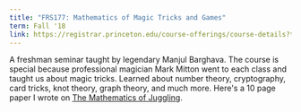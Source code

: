 ```yaml
---
title: "FRS177: Mathematics of Magic Tricks and Games"
term: Fall '18
link: https://registrar.princeton.edu/course-offerings/course-details?term=1192&courseid=014814
---
```


A freshman seminar taught by legendary Manjul Barghava. The course is special because professional magician Mark Mitton went to each class and taught us about magic tricks. Learned about number theory, cryptography, card tricks, knot theory, graph theory, and much more. Here's a 10 page paper I wrote on <a href="../education/Juggling_All_These_Responsibilities_Be_Like.pdf" target="_blank">The Mathematics of Juggling</a>. 
